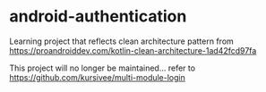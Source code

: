 # android-authentication

Learning project that reflects clean architecture pattern from https://proandroiddev.com/kotlin-clean-architecture-1ad42fcd97fa

This project will no longer be maintained... refer to https://github.com/kursivee/multi-module-login

